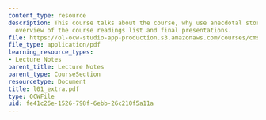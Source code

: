 ```yaml
---
content_type: resource
description: This course talks about the course, why use anecdotal stories?, and quick
  overview of the course readings list and final presentations.
file: https://ol-ocw-studio-app-production.s3.amazonaws.com/courses/cms-610-media-industries-and-systems-spring-2006/fe41c26e1526798f6ebb26c210f5a11a_l01_extra.pdf
file_type: application/pdf
learning_resource_types:
- Lecture Notes
parent_title: Lecture Notes
parent_type: CourseSection
resourcetype: Document
title: l01_extra.pdf
type: OCWFile
uid: fe41c26e-1526-798f-6ebb-26c210f5a11a
---
```

